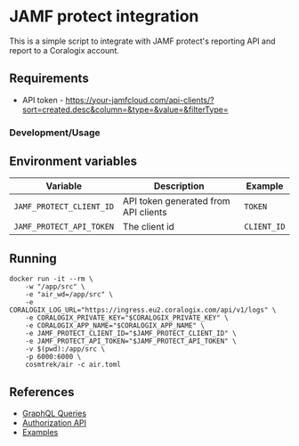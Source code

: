 # JAMF protect integration

This is a simple script to integrate with JAMF protect's reporting API and report to a Coralogix account.

## Requirements

- API token - https://your-jamfcloud.com/api-clients/?sort=created.desc&column=&type=&value=&filterType=

### Development/Usage

## Environment variables

| Variable              | Description                          | Example     |
|-----------------------|--------------------------------------|-------------|
 | `JAMF_PROTECT_CLIENT_ID` | API token generated from API clients | `TOKEN`     |
 | `JAMF_PROTECT_API_TOKEN` | The client id                        | `CLIENT_ID` |

## Running

```
docker run -it --rm \
    -w "/app/src" \
    -e "air_wd=/app/src" \
    -e CORALOGIX_LOG_URL="https://ingress.eu2.coralogix.com/api/v1/logs" \
    -e CORALOGIX_PRIVATE_KEY="$CORALOGIX_PRIVATE_KEY" \
    -e CORALOGIX_APP_NAME="$CORALOGIX_APP_NAME" \
    -e JAMF_PROTECT_CLIENT_ID="$JAMF_PROTECT_CLIENT_ID" \
    -e JAMF_PROTECT_API_TOKEN="$JAMF_PROTECT_API_TOKEN" \
    -v $(pwd):/app/src \
    -p 6000:6000 \
    cosmtrek/air -c air.toml
```

## References

- [GraphQL Queries](https://learn.jamf.com/bundle/jamf-protect-documentation/page/Queries_and_Mutations.html)
- [Authorization API](https://learn.jamf.com/bundle/jamf-protect-documentation/page/Jamf_Protect_API.html)
- [Examples](https://github.com/jamf/jamfprotect/blob/main/jamf_protect_api/scripts/python/list_audit_logs.py)
